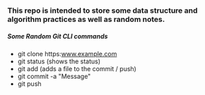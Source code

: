 ### This repo is intended to store some data structure and algorithm practices as well as random notes. 


##### Some Random Git CLI commands
* git clone https:www.example.com
* git status (shows the status)
* git add (adds a file to the commit / push)
* git commit -a "Message"
* git push


